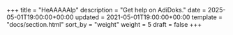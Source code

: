 +++
title = "HeAAAAAlp"
description = "Get help on AdiDoks."
date = 2025-05-01T19:00:00+00:00
updated = 2021-05-01T19:00:00+00:00
template = "docs/section.html"
sort_by = "weight"
weight = 5
draft = false
+++
